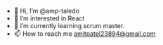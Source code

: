 - 👋 Hi, I’m @amp-taledo
- 👀 I’m interested in React
- 🌱 I’m currently learning scrum master.
- 📫 How to reach me amitpatel23894@gmail.com

<!---
amp-taledo/amp-taledo is a ✨ special ✨ repository because its `README.md` (this file) appears on your GitHub profile.
You can click the Preview link to take a look at your changes.
--->
